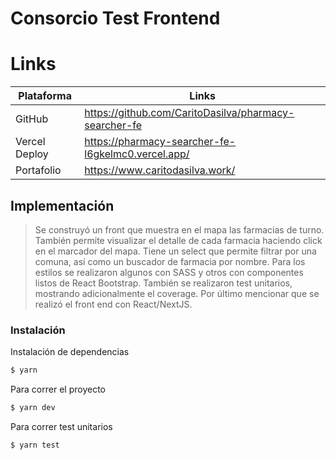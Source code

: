 # Consorcio Test Frontend

# Links

| Plataforma | Links |
| ------ | ------ |
| GitHub | https://github.com/CaritoDasilva/pharmacy-searcher-fe |
| Vercel Deploy | https://pharmacy-searcher-fe-l6gkelmc0.vercel.app/ |
| Portafolio | https://www.caritodasilva.work/ |


## Implementación

> Se construyó un front que muestra en el mapa las farmacias de turno. También permite visualizar el detalle de cada farmacia haciendo click en el marcador del mapa.
> Tiene un select que permite filtrar por una comuna, así como un buscador de farmacia por nombre.
> Para los estilos se realizaron algunos con SASS y otros con componentes listos de React Bootstrap.
> También se realizaron test unitarios, mostrando adicionalmente el coverage.
> Por último mencionar que se realizó el front end con React/NextJS.


### Instalación

Instalación de dependencias
```sh
$ yarn
```

Para correr el proyecto

```sh
$ yarn dev
```

Para correr test unitarios

```sh
$ yarn test
```
